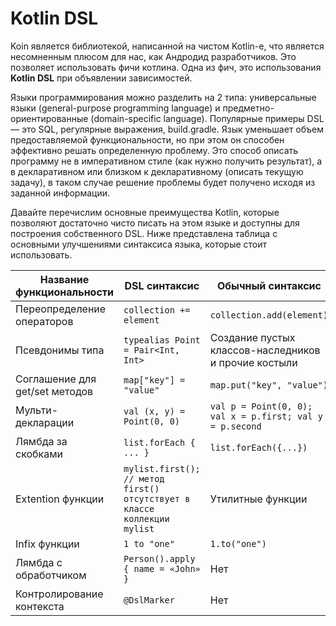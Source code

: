 # Kotlin DSL

Koin является библиотекой, написанной на чистом Kotlin-e, что является несомненным плюсом для нас, как Андродид разработчиков. Это позволяет использовать фичи котлина. Одна из фич, это использования **Kotlin DSL** при объявлении зависимостей.

Языки программирования можно разделить на 2 типа: универсальные языки (general-purpose programming language) и предметно-ориентированные (domain-specific language). Популярные примеры DSL — это SQL, регулярные выражения, build.gradle. Язык уменьшает объем предоставляемой функциональности, но при этом он способен эффективно решать определенную проблему. Это способ описать программу не в императивном стиле (как нужно получить результат), а в декларативном или близком к декларативному (описать текущую задачу), в таком случае решение проблемы будет получено исходя из заданной информации.

Давайте перечислим основные преимущества Kotlin, которые позволяют достаточно чисто писать на этом языке и доступны для построения собственного DSL. Ниже представлена таблица с основными улучшениями синтаксиса языка, которые стоит использовать.


| Название функциональности   | DSL синтаксис                                                                                   | Обычный синтаксис                                                                  |
| --------------------------------------------------- | -------------------------------------------------------------------------------------------------------- | -------------------------------------------------------------------------------------------------- |
| Переопределение операторов | `collection += element`                                                                                  | `collection.add(element)`                                                                          |
| Псевдонимы типа                       | `typealias Point = Pair<Int, Int>`                                                                       | Создание пустых классов-наследников и прочие костыли |
| Соглашение для get/set методов  | `map["key"] = "value"`                                                                                   | `map.put("key", "value")`                                                                          |
| Мульти-декларации                   | `val (x, y) = Point(0, 0)`                                                                               | `val p = Point(0, 0); val x = p.first; val y = p.second`                                           |
| Лямбда за скобками                  | `list.forEach { ... }`                                                                                   | `list.forEach({...})`                                                                              |
| Extention функции                            | `mylist.first(); // метод first() отсутствует в классе коллекции mylist` | Утилитные функции                                                                  |
| Infix функции                                | `1 to "one"`                                                                                             | `1.to("one")`                                                                                      |
| Лямбда с обработчиком            | `Person().apply { name = «John» }`                                                                     | Нет                                                                                             |
| Контролирование контекста   | `@DslMarker`                                                                                             | Нет                                                                                             |
